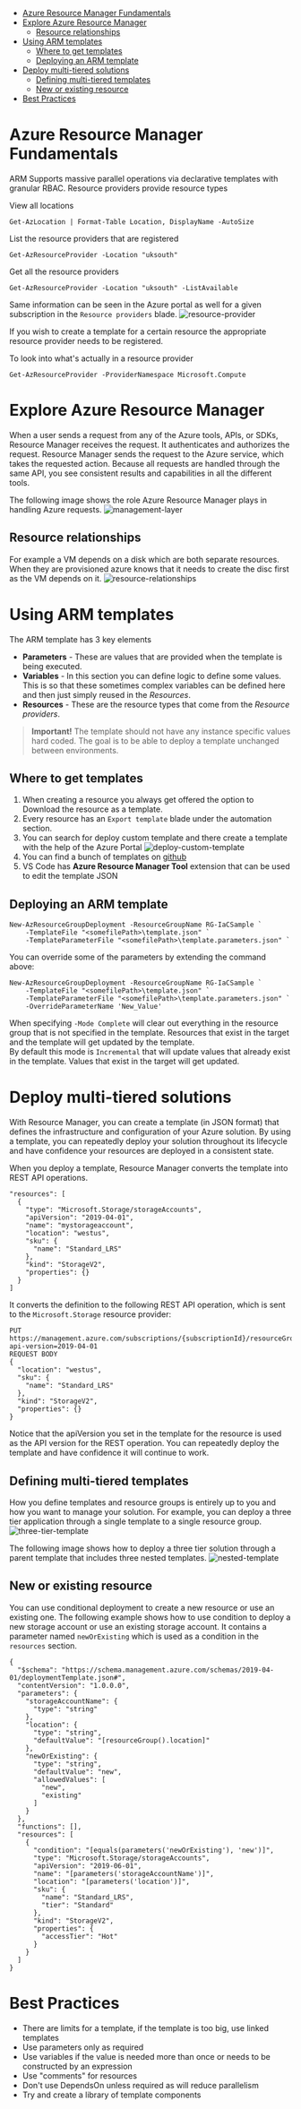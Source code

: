- [Azure Resource Manager Fundamentals](#azure-resource-manager-fundamentals)
- [Explore Azure Resource Manager](#explore-azure-resource-manager)
  - [Resource relationships](#resource-relationships)
- [Using ARM templates](#using-arm-templates)
  - [Where to get templates](#where-to-get-templates)
  - [Deploying an ARM template](#deploying-an-arm-template)
- [Deploy multi-tiered solutions](#deploy-multi-tiered-solutions)
  - [Defining multi-tiered templates](#defining-multi-tiered-templates)
  - [New or existing resource](#new-or-existing-resource)
- [Best Practices](#best-practices)

# Azure Resource Manager Fundamentals
ARM Supports massive parallel operations via declarative templates with granular RBAC. Resource providers provide resource types

View all locations
```
Get-AzLocation | Format-Table Location, DisplayName -AutoSize
```

List the resource providers that are registered
```
Get-AzResourceProvider -Location "uksouth"
```

Get all the resource providers
```
Get-AzResourceProvider -Location "uksouth" -ListAvailable
```

Same information can be seen in the Azure portal as well for a given subscription in the `Resource providers` blade.
![resource-provider](Resources/resource-providers.png)

If you wish to create a template for a certain resource the appropriate resource provider needs to be registered.

To look into what's actually in a resource provider
```
Get-AzResourceProvider -ProviderNamespace Microsoft.Compute
```
# Explore Azure Resource Manager
When a user sends a request from any of the Azure tools, APIs, or SDKs, Resource Manager receives the request. It authenticates and authorizes the request. Resource Manager sends the request to the Azure service, which takes the requested action. Because all requests are handled through the same API, you see consistent results and capabilities in all the different tools.

The following image shows the role Azure Resource Manager plays in handling Azure requests.
![management-layer](Resources/consistent-management-layer.png)

## Resource relationships
For example a VM depends on a disk which are both separate resources. When they are provisioned azure knows that it needs to create the disc first as the VM depends on it.
![resource-relationships](Resources/resource-relationships.png)

# Using ARM templates
The ARM template has 3 key elements
- **Parameters** - These are values that are provided when the template is being executed.
- **Variables** - In this section you can define logic to define some values. This is so that these sometimes complex variables can be defined here and then just simply reused in the *Resources*.
- **Resources** - These are the resource types that come from the *Resource providers*. 

> **Important!** The template should not have any instance specific values hard coded. The goal is to be able to deploy a template unchanged between environments.

## Where to get templates
1. When creating a resource you always get offered the option to Download the resource as a template.
2. Every resource has an `Export template` blade under the automation section.
3. You can search for deploy custom template and there create a template with the help of the Azure Portal
![deploy-custom-template](resrouces/../Resources/deoploy-custom-template.png)
4. You can find a bunch of templates on [github](https://github.com/Azure/azure-quickstart-templates)
5. VS Code has **Azure Resource Manager Tool** extension that can be used to edit the template JSON

## Deploying an ARM template
```
New-AzResourceGroupDeployment -ResourceGroupName RG-IaCSample `
    -TemplateFile "<somefilePath>\template.json" `
    -TemplateParameterFile "<somefilePath>\template.parameters.json" `
```

You can override some of the parameters by extending the command above:
```
New-AzResourceGroupDeployment -ResourceGroupName RG-IaCSample `
    -TemplateFile "<somefilePath>\template.json" `
    -TemplateParameterFile "<somefilePath>\template.parameters.json" `
    -OverrideParameterName 'New_Value'
```

When specifying `-Mode Complete` will clear out everything in the resource group that is not specified in the template. Resources that exist in the target and the template will get updated by the template.\
By default this mode is `Incremental` that will update values that already exist in the template. Values that exist in the target will get updated.

# Deploy multi-tiered solutions
With Resource Manager, you can create a template (in JSON format) that defines the infrastructure and configuration of your Azure solution. By using a template, you can repeatedly deploy your solution throughout its lifecycle and have confidence your resources are deployed in a consistent state.

When you deploy a template, Resource Manager converts the template into REST API operations.
```
"resources": [
  {
    "type": "Microsoft.Storage/storageAccounts",
    "apiVersion": "2019-04-01",
    "name": "mystorageaccount",
    "location": "westus",
    "sku": {
      "name": "Standard_LRS"
    },
    "kind": "StorageV2",
    "properties": {}
  }
]
```
It converts the definition to the following REST API operation, which is sent to the `Microsoft.Storage` resource provider:
```
PUT
https://management.azure.com/subscriptions/{subscriptionId}/resourceGroups/{resourceGroupName}/providers/Microsoft.Storage/storageAccounts/mystorageaccount?api-version=2019-04-01
REQUEST BODY
{
  "location": "westus",
  "sku": {
    "name": "Standard_LRS"
  },
  "kind": "StorageV2",
  "properties": {}
}
```
Notice that the apiVersion you set in the template for the resource is used as the API version for the REST operation. You can repeatedly deploy the template and have confidence it will continue to work.

## Defining multi-tiered templates
How you define templates and resource groups is entirely up to you and how you want to manage your solution. For example, you can deploy a three tier application through a single template to a single resource group.
![three-tier-template](Resources/three-tier-template.png)

The following image shows how to deploy a three tier solution through a parent template that includes three nested templates.
![nested-template](Resources/nested-tiers-template.png)

## New or existing resource
You can use conditional deployment to create a new resource or use an existing one. The following example shows how to use condition to deploy a new storage account or use an existing storage account. It contains a parameter named `newOrExisting` which is used as a condition in the `resources` section.
```
{
  "$schema": "https://schema.management.azure.com/schemas/2019-04-01/deploymentTemplate.json#",
  "contentVersion": "1.0.0.0",
  "parameters": {
    "storageAccountName": {
      "type": "string"
    },
    "location": {
      "type": "string",
      "defaultValue": "[resourceGroup().location]"
    },
    "newOrExisting": {
      "type": "string",
      "defaultValue": "new",
      "allowedValues": [
        "new",
        "existing"
      ]
    }
  },
  "functions": [],
  "resources": [
    {
      "condition": "[equals(parameters('newOrExisting'), 'new')]",
      "type": "Microsoft.Storage/storageAccounts",
      "apiVersion": "2019-06-01",
      "name": "[parameters('storageAccountName')]",
      "location": "[parameters('location')]",
      "sku": {
        "name": "Standard_LRS",
        "tier": "Standard"
      },
      "kind": "StorageV2",
      "properties": {
        "accessTier": "Hot"
      }
    }
  ]
}
```

# Best Practices
- There are limits for a template, if the template is too big, use linked templates
- Use parameters only as required
- Use variables if the value is needed more than once or needs to be constructed by an expression
- Use "comments" for resources
- Don't use DependsOn unless required as will reduce parallelism
- Try and create a library of template components